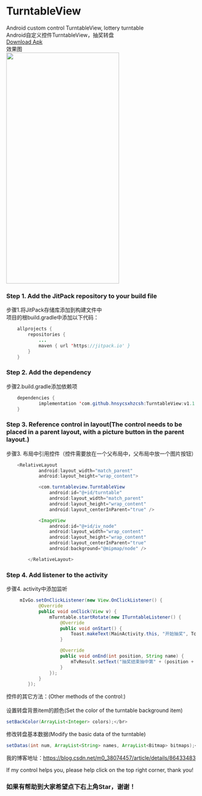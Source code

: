 # TurntableView
Android custom control TurntableView, lottery turntable</br>
Android自定义控件TurntableView，抽奖转盘</br>
<a href="https://github.com/hnsycsxhzcsh/TurntableView/blob/master/myres/turntableview.apk">Download Apk</a>
</br>
效果图</br>
<img src="https://github.com/hnsycsxhzcsh/TurntableView/blob/master/myres/turntableview.gif" width="300" height="612">
</br>
### Step 1. Add the JitPack repository to your build file</br>
步骤1.将JitPack存储库添加到构建文件中</br>
项目的根build.gradle中添加以下代码：</br>
```Java
	allprojects {
		repositories {
			...
			maven { url 'https://jitpack.io' }
		}
	}
```
### Step 2. Add the dependency</br>
步骤2.build.gradle添加依赖项
```Java
	dependencies {
	        implementation 'com.github.hnsycsxhzcsh:TurntableView:v1.1'
	}
```
### Step 3. Reference control in layout(The control needs to be placed in a parent layout, with a picture button in the parent layout.)</br>
步骤3. 布局中引用控件（控件需要放在一个父布局中，父布局中放一个图片按钮）
```Java
    <RelativeLayout
            android:layout_width="match_parent"
            android:layout_height="wrap_content">

            <com.turntableview.TurntableView
                android:id="@+id/turntable"
                android:layout_width="match_parent"
                android:layout_height="wrap_content"
                android:layout_centerInParent="true" />

            <ImageView
                android:id="@+id/iv_node"
                android:layout_width="wrap_content"
                android:layout_height="wrap_content"
                android:layout_centerInParent="true"
                android:background="@mipmap/node" />

        </RelativeLayout>
```
### Step 4. Add listener to the activity</br>
步骤4. activity中添加监听
```Java
     mIvGo.setOnClickListener(new View.OnClickListener() {
            @Override
            public void onClick(View v) {
                mTurntable.startRotate(new ITurntableListener() {
                    @Override
                    public void onStart() {
                        Toast.makeText(MainActivity.this, "开始抽奖", Toast.LENGTH_SHORT).show();
                    }

                    @Override
                    public void onEnd(int position, String name) {
                        mTvResult.setText("抽奖结束抽中第" + (position + 1) + "位置的奖品:" + name);
                    }
                });
            }
        });
```
控件的其它方法：(Other methods of the control:)</br></br>
设置转盘背景item的颜色(Set the color of the turntable background item)</br>
```Java
setBackColor(ArrayList<Integer> colors);</br>
```
修改转盘基本数据(Modify the basic data of the turntable)</br>
```Java
setDatas(int num, ArrayList<String> names, ArrayList<Bitmap> bitmaps);</br>
```
我的博客地址：https://blog.csdn.net/m0_38074457/article/details/86433483

If my control helps you, please help click on the top right corner, thank you!</br>
### 如果有帮助到大家希望点下右上角Star，谢谢！

